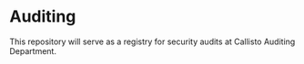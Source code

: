 # Auditing

This repository will serve as a registry for security audits at Callisto Auditing Department.
